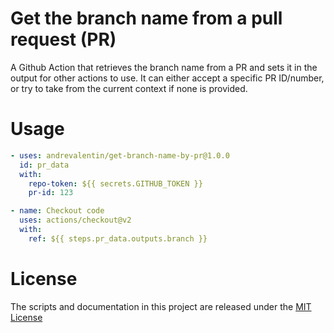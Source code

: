 # Get the branch name from a pull request (PR)

A Github Action that retrieves the branch name from a PR and sets it in the output for other actions to use.
It can either accept a specific PR ID/number, or try to take from the current context if none is provided.

# Usage

```yaml
- uses: andrevalentin/get-branch-name-by-pr@1.0.0
  id: pr_data
  with:
    repo-token: ${{ secrets.GITHUB_TOKEN }}
    pr-id: 123

- name: Checkout code
  uses: actions/checkout@v2
  with:
    ref: ${{ steps.pr_data.outputs.branch }}
```

# License

The scripts and documentation in this project are released under the [MIT License](LICENSE)
